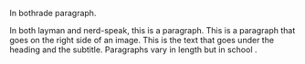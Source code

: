 <p><span class="image left"><img src="{{ "/images/pic02.jpg" | absolute_url }}" alt="" /></span>In bothrade paragraph.</p>
	<p><span class="image right"><img src="{{ "/images/pic03.jpg" | absolute_url }}" alt="" /></span>In both layman and nerd-speak, this is a paragraph. This is a paragraph that goes on the right side of an image. This is the text that goes under the heading and the subtitle. Paragraphs vary in length but in school .</p>
